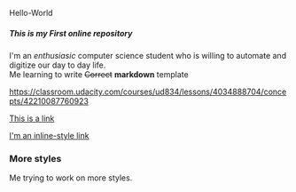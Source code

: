 Hello-World
##### This is my First online repository  
I'm an _enthusiasic_ computer science student who is willing to automate and digitize our day to day life.  
  Me learning to write ~~Correct~~ **markdown** template  
  
  https://classroom.udacity.com/courses/ud834/lessons/4034888704/concepts/42210087760923
    
  [This is a link](https://classroom.udacity.com/courses/ud834/lessons/4034888704/concepts/42210087760923)  
  
  [I'm an inline-style link](https://www.google.com)  
    
  
  
  ### More styles
  Me trying to work on more styles.
